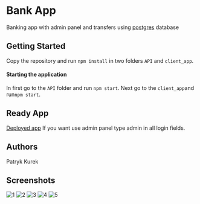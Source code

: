 
# Bank App
Banking app with admin panel and transfers using [postgres](https://www.postgresql.org/) database

  

## Getting Started
Copy the repository and run `npm install` in two folders `API` and `client_app`.

  

#### Starting the application
In first go to the `API` folder and run `npm start`.
Next go to the `client_app`and run`npm start`.

  

## Ready App
[Deployed app](https://bank-app-github-react.herokuapp.com/)
If you want use admin panel type admin in all login fields.

  

## Authors
Patryk Kurek

## Screenshots
![1]("https://github.com/Patryk404/Bank-app/blob/master/screenshots/1.PNG")
![2]("https://github.com/Patryk404/Bank-app/blob/master/screenshots/2.PNG")
![3]("https://github.com/Patryk404/Bank-app/blob/master/screenshots/3.PNG")
![4]("https://github.com/Patryk404/Bank-app/blob/master/screenshots/4.PNG")
![5]("https://github.com/Patryk404/Bank-app/blob/master/screenshots/5.PNG")